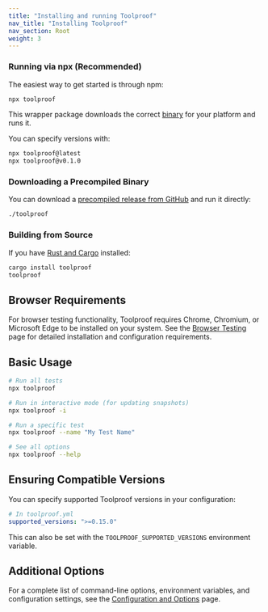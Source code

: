 ```yaml
---
title: "Installing and running Toolproof"
nav_title: "Installing Toolproof"
nav_section: Root
weight: 3
---
```


### Running via npx (Recommended)

The easiest way to get started is through npm:

```bash
npx toolproof
```

This wrapper package downloads the correct [binary](https://github.com/pagefind/toolproof/releases) for your platform and runs it.

You can specify versions with:

```bash
npx toolproof@latest
npx toolproof@v0.1.0
```

### Downloading a Precompiled Binary

You can download a [precompiled release from GitHub](https://github.com/pagefind/toolproof/releases) and run it directly:

```bash
./toolproof
```

### Building from Source

If you have [Rust and Cargo](https://doc.rust-lang.org/cargo/getting-started/installation.html) installed:

```bash
cargo install toolproof
toolproof
```

## Browser Requirements

For browser testing functionality, Toolproof requires Chrome, Chromium, or Microsoft Edge to be installed on your system. See the [Browser Testing](browser-testing/) page for detailed installation and configuration requirements.

## Basic Usage

```bash
# Run all tests
npx toolproof

# Run in interactive mode (for updating snapshots)
npx toolproof -i

# Run a specific test
npx toolproof --name "My Test Name"

# See all options
npx toolproof --help
```

## Ensuring Compatible Versions

You can specify supported Toolproof versions in your configuration:

```yml
# In toolproof.yml
supported_versions: ">=0.15.0"
```

This can also be set with the `TOOLPROOF_SUPPORTED_VERSIONS` environment variable.

## Additional Options

For a complete list of command-line options, environment variables, and configuration settings, see the [Configuration and Options](configuration/) page.
